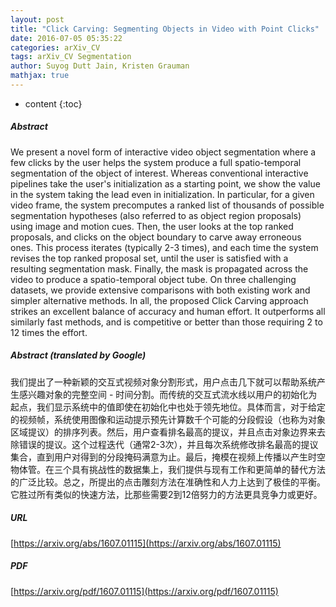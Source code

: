 ```yaml
---
layout: post
title: "Click Carving: Segmenting Objects in Video with Point Clicks"
date: 2016-07-05 05:35:22
categories: arXiv_CV
tags: arXiv_CV Segmentation
author: Suyog Dutt Jain, Kristen Grauman
mathjax: true
---
```


* content
{:toc}

##### Abstract
We present a novel form of interactive video object segmentation where a few clicks by the user helps the system produce a full spatio-temporal segmentation of the object of interest. Whereas conventional interactive pipelines take the user's initialization as a starting point, we show the value in the system taking the lead even in initialization. In particular, for a given video frame, the system precomputes a ranked list of thousands of possible segmentation hypotheses (also referred to as object region proposals) using image and motion cues. Then, the user looks at the top ranked proposals, and clicks on the object boundary to carve away erroneous ones. This process iterates (typically 2-3 times), and each time the system revises the top ranked proposal set, until the user is satisfied with a resulting segmentation mask. Finally, the mask is propagated across the video to produce a spatio-temporal object tube. On three challenging datasets, we provide extensive comparisons with both existing work and simpler alternative methods. In all, the proposed Click Carving approach strikes an excellent balance of accuracy and human effort. It outperforms all similarly fast methods, and is competitive or better than those requiring 2 to 12 times the effort.

##### Abstract (translated by Google)
我们提出了一种新颖的交互式视频对象分割形式，用户点击几下就可以帮助系统产生感兴趣对象的完整空间 - 时间分割。而传统的交互式流水线以用户的初始化为起点，我们显示系统中的值即使在初始化中也处于领先地位。具体而言，对于给定的视频帧，系统使用图像和运动提示预先计算数千个可能的分段假设（也称为对象区域提议）的排序列表。然后，用户查看排名最高的提议，并且点击对象边界来去除错误的提议。这个过程迭代（通常2-3次），并且每次系统修改排名最高的提议集合，直到用户对得到的分段掩码满意为止。最后，掩模在视频上传播以产生时空物体管。在三个具有挑战性的数据集上，我们提供与现有工作和更简单的替代方法的广泛比较。总之，所提出的点击雕刻方法在准确性和人力上达到了极佳的平衡。它胜过所有类似的快速方法，比那些需要2到12倍努力的方法更具竞争力或更好。

##### URL
[https://arxiv.org/abs/1607.01115](https://arxiv.org/abs/1607.01115)

##### PDF
[https://arxiv.org/pdf/1607.01115](https://arxiv.org/pdf/1607.01115)

